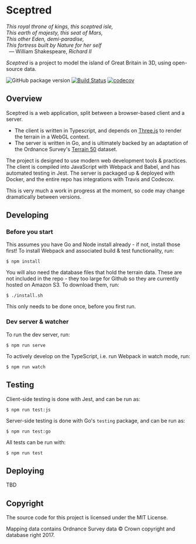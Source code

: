 # Sceptred

_This royal throne of kings, this sceptred isle,_<br>
_This earth of majesty, this seat of Mars,_<br>
_This other Eden, demi-paradise,_<br>
_This fortress built by Nature for her self_<br>
&nbsp;&nbsp;— William Shakespeare, _Richard II_

_Sceptred_ is a project to model the island of Great Britain in 3D, using open-source data.

![GitHub package version](https://img.shields.io/github/package-json/v/qwghlm/sceptred.svg)
[![Build Status](https://travis-ci.org/qwghlm/sceptred.svg?branch=master)](https://travis-ci.org/qwghlm/sceptred)
[![codecov](https://codecov.io/gh/qwghlm/sceptred/branch/master/graph/badge.svg)](https://codecov.io/gh/qwghlm/sceptred)

## Overview

Sceptred is a web application, split between a browser-based client and a server.

* The client is written in Typescript, and depends on [Three.js](https://threejs.org) to render the terrain in a WebGL context.
* The server is written in Go, and is ultimately backed by an adaptation of the Ordnance Survey's [Terrain 50](https://www.ordnancesurvey.co.uk/business-and-government/products/terrain-50.html) dataset.

The project is designed to use modern web development tools & practices. The client is compiled into JavaScript with Webpack and Babel, and has automated testing in Jest. The server is packaged up & deployed with Docker, and the entire repo has integrations with Travis and Codecov.

This is very much a work in progress at the moment, so code may change dramatically between versions.

## Developing

### Before you start

This assumes you have Go and Node install already - if not, install those first! To install Webpack and associated build & test functionality, run:

    $ npm install

You will also need the database files that hold the terrain data. These are not included in the repo - they too large for Github so they are currently hosted on Amazon S3. To download them, run:

    $ ./install.sh

This only needs to be done once, before you first run.

### Dev server & watcher

To run the dev server, run:

    $ npm run serve

To actively develop on the TypeScript, i.e. run Webpack in watch mode, run:

    $ npm run watch

## Testing

Client-side testing is done with Jest, and can be run as:

    $ npm run test:js

Server-side testing is done with Go's `testing` package, and can be run as:

    $ npm run test:go

All tests can be run with:

    $ npm run test

## Deploying

TBD

## Copyright

The source code for this project is licensed under the MIT License.

Mapping data contains Ordnance Survey data © Crown copyright and database right 2017.
